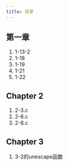 ```yaml
---
title: 目录
---
```



## 第一章

1.  1-13-2
2.  1-18
3.  1-19
4.  1-21
5.  1-22

## Chapter 2

1. 2-3.c
2. 2-6.c
3. 2-8.c

## Chapter 3

1. 3-2的unescape函数

